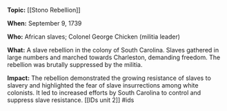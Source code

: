 **Topic:** [[Stono Rebellion]]

**When:** September 9, 1739

**Who:** African slaves; Colonel George Chicken (militia leader)

**What:** A slave rebellion in the colony of South Carolina. Slaves gathered in large numbers and marched towards Charleston, demanding freedom. The rebellion was brutally suppressed by the militia.

**Impact:** The rebellion demonstrated the growing resistance of slaves to slavery and highlighted the fear of slave insurrections among white colonists. It led to increased efforts by South Carolina to control and suppress slave resistance.
[[IDs unit 2]]
#ids